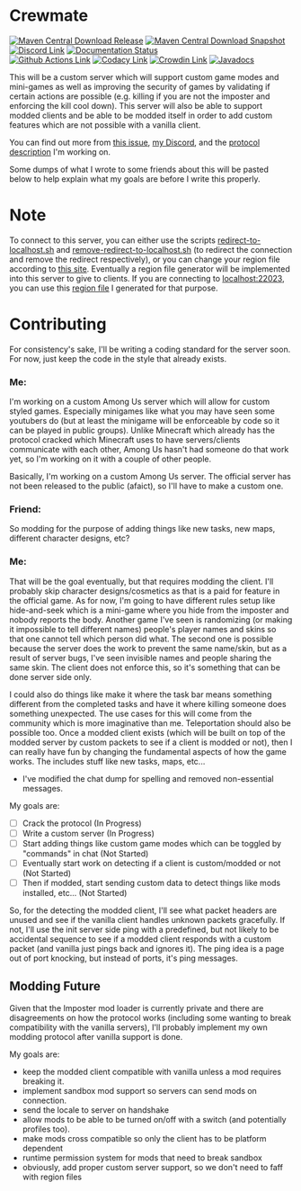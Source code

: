 # Crewmate

[![Maven Central Download Release][sonatype-release-badge]][maven-central-release-latest-download]
[![Maven Central Download Snapshot][sonatype-snapshot-badge]][maven-central-snapshot-latest-download]
<br>
[![Discord Link][discord-badge]][discord]
[![Documentation Status][read-the-docs-badge]][read-the-docs-link]
<br>
[![Github Actions Link][github-actions-badge]][github-actions-link]
[![Codacy Link][codacy-badge]][codacy-link]
[![Crowdin Link][crowdin-badge]][crowdin-link]
[![Javadocs][javadocs-badge]][javadocs-link]

This will be a custom server which will support custom game modes and mini-games as well as improving the security of games by validating if certain actions are possible (e.g. killing if you are not the imposter and enforcing the kill cool down). This server will also be able to support modded clients and be able to be modded itself in order to add custom features which are not possible with a vanilla client.

You can find out more from [this issue][nickcis-issue], [my Discord][discord], and the [protocol description][wiki] I'm working on.

Some dumps of what I wrote to some friends about this will be pasted below to help explain what my goals are before I write this properly.

# Note

To connect to this server, you can either use the scripts [redirect-to-localhost.sh][redirect-file] and [remove-redirect-to-localhost.sh][remove-redirect-file] (to redirect the connection and remove the redirect respectively), or you can change your region file according to [this site][regionFileGenerator]. Eventually a region file generator will be implemented into this server to give to clients. If you are connecting to [localhost:22023][localhost], you can use this [region file][regionFile] I generated for that purpose.

# Contributing

For consistency's sake, I'll be writing a coding standard for the server soon. For now, just keep the code in the style that already exists.

### Me:

I'm working on a custom Among Us server which will allow for custom styled games. Especially minigames like what you may have seen some youtubers do (but at least the minigame will be enforceable by code so it can be played in public groups).
Unlike Minecraft which already has the protocol cracked which Minecraft uses to have servers/clients communicate with each other, Among Us hasn't had someone do that work yet, so I'm working on it with a couple of other people.

Basically, I'm working on a custom Among Us server. The official server has not been released to the public (afaict), so I'll have to make a custom one.

### Friend:

So modding for the purpose of adding things like new tasks, new maps, different character designs, etc?

### Me:

That will be the goal eventually, but that requires modding the client. I'll probably skip character designs/cosmetics as that is a paid for feature in the official game. As for now, I'm going to have different rules setup like hide-and-seek which is a mini-game where you hide from the imposter and nobody reports the body. Another game I've seen is randomizing (or making it impossible to tell different names) people's player names and skins so that one cannot tell which person did what.
The second one is possible because the server does the work to prevent the same name/skin, but as a result of server bugs, I've seen invisible names and people sharing the same skin. The client does not enforce this, so it's something that can be done server side only.

I could also do things like make it where the task bar means something different from the completed tasks and have it where killing someone does something unexpected. The use cases for this will come from the community which is more imaginative than me.
Teleportation should also be possible too.
Once a modded client exists (which will be built on top of the modded server by custom packets to see if a client is modded or not), then I can really have fun by changing the fundamental aspects of how the game works. The includes stuff like new tasks, maps, etc...

* I've modified the chat dump for spelling and removed non-essential messages.

My goals are:
* [ ] Crack the protocol (In Progress)
* [ ] Write a custom server (In Progress)
* [ ] Start adding things like custom game modes which can be toggled by "commands" in chat (Not Started)
* [ ] Eventually start work on detecting if a client is custom/modded or not (Not Started)
* [ ] Then if modded, start sending custom data to detect things like mods installed, etc... (Not Started)

So, for the detecting the modded client, I'll see what packet headers are unused and see if the vanilla client handles unknown packets gracefully. If not, I'll use the init server side ping with a predefined, but not likely to be accidental sequence to see if a modded client responds with a custom packet (and vanilla just pings back and ignores it). The ping idea is a page out of port knocking, but instead of ports, it's ping messages.

## Modding Future

Given that the Imposter mod loader is currently private and there are disagreements on how the protocol works (including some wanting to break compatibility with the vanilla servers), I'll probably implement my own modding protocol after vanilla support is done.

My goals are: 

* keep the modded client compatible with vanilla unless a mod requires breaking it.
* implement sandbox mod support so servers can send mods on connection.
* send the locale to server on handshake
* allow mods to be able to be turned on/off with a switch (and potentially profiles too).
* make mods cross compatible so only the client has to be platform dependent
* runtime permission system for mods that need to break sandbox
* obviously, add proper custom server support, so we don't need to faff with region files

<!-- Documentation Links -->
[nickcis-issue]: <https://github.com/NickCis/among-us-proxy/issues/4> "Original Issue Responsible For Development of Crewmate"
[wiki]: <https://github.com/alexis-evelyn/Among-Us-Protocol/wiki> "Detailed Protocol Analysis Wiki"

<!-- Connection Links -->
[regionFileGenerator]: <https://aeonlucid.com/Impostor/> "Online Region File Generator"
[localhost]: <udp://127.0.0.1:22023/> "Development Server URL"
[redirect-file]: <resources/redirect-to-localhost.sh> "Pre-Region File Add Redirect Script"
[remove-redirect-file]: <resources/remove-redirect-to-localhost.sh> "Pre-Region File Remove Redirect Script"
[regionFile]: <resources/regionInfo.dat> "Pre-made Region File"

<!-- Maven Central Downloads -->
[maven-central-release-latest-download]: <https://mvnrepository.com/artifact/me.alexisevelyn/crewmate/latest> "Maven Central Release Latest Download"
[maven-central-snapshot-latest-download]: <https://oss.sonatype.org/#nexus-search;gav~me.alexisevelyn~crewmate~~~> "Maven Central Snapshot Search"

<!-- Badges -->
[discord-badge]: <https://discord.com/api/guilds/750301084202958899/widget.png> "Discord Badge"
[crowdin-badge]: <https://badges.crowdin.net/crewmate/localized.svg> "Crowdin Badge"
[read-the-docs-badge]: <https://readthedocs.org/projects/crewmate/badge/?version=latest> "Read The Docs Badge"
[javadocs-badge]: <https://javadoc.io/badge2/me.alexisevelyn/crewmate/Crewmate%20Javadocs.svg> "Javadocs Badge"
[github-actions-badge]: <https://github.com/alexis-evelyn/Crewmate/workflows/Build%20Server/badge.svg> "Github Actions Badge"
[codacy-badge]: <https://app.codacy.com/project/badge/Grade/75f47a57f41a453983985f0279dfb424> "Codacy Badge"

<!-- Badge Links -->
[discord]: <https://discord.com/invite/DFUaVMx> "Development Discord"
[crowdin-link]: <https://crwd.in/crewmate> "Crowdin Link"
[read-the-docs-link]: <https://crewmate.alexisevelyn.me/en/latest/?badge=latest> "Read The Docs Link"
[javadocs-link]: <https://javadoc.io/doc/me.alexisevelyn/crewmate> "Javadocs Link"
[github-actions-link]: <https://github.com/alexis-evelyn/Crewmate/actions> "Github Actions Link"
[codacy-link]: <https://www.codacy.com/gh/alexis-evelyn/Crewmate/dashboard?utm_source=github.com&amp;utm_medium=referral&amp;utm_content=alexis-evelyn/Crewmate&amp;utm_campaign=Badge_Grade> "Codacy Link"

<!-- Sonatype Badges -->
[sonatype-release-badge]: <https://img.shields.io/nexus/r/me.alexisevelyn/crewmate.svg?server=https%3A%2F%2Foss.sonatype.org&style=flat&color=brightgreen&label=Crewmate%20Release> "Sonatype Release Badge"
[sonatype-snapshot-badge]: <https://img.shields.io/nexus/s/me.alexisevelyn/crewmate.svg?server=https%3A%2F%2Foss.sonatype.org&style=flat&color=brightgreen&label=Crewmate%20Snapshot> "Sonatype Snapshot Badge"